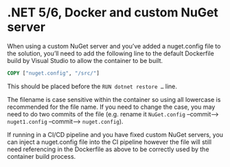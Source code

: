 # .NET 5/6, Docker and custom NuGet server

When using a custom NuGet server and you’ve added a nuget.config file to the solution, you’ll need to add the following line to the default Dockerfile build by Visual Studio to allow the container to be built.

```dockerfile
COPY ["nuget.config", "/src/"]
```

This should be placed before the `RUN dotnet restore …` line.

The filename is case sensitive within the container so using all lowercase is recommended for the file name. If you need to change the case, you may need to do two commits of the file (e.g. rename it `NuGet.config` –commit–> `nuget1.config` –commit–> `nuget.config`).

If running in a CI/CD pipeline and you have fixed custom NuGet servers, you can inject a nuget.config file into the CI pipeline however the file will still need referencing in the Dockerfile as above to be correctly used by the container build process.